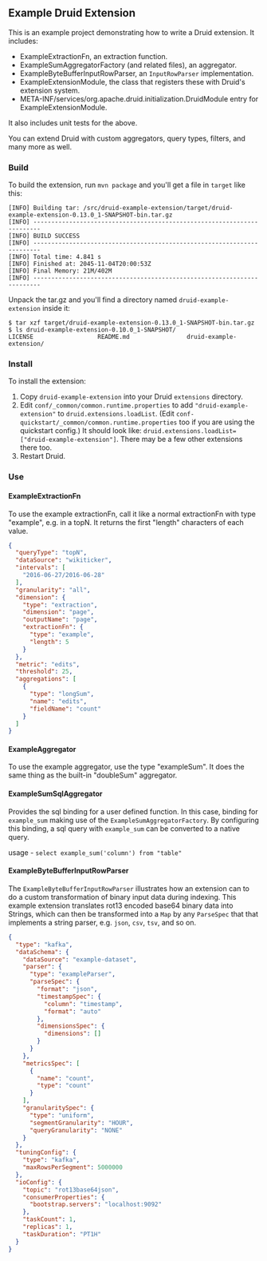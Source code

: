 ## Example Druid Extension

This is an example project demonstrating how to write a Druid extension. It includes:

- ExampleExtractionFn, an extraction function.
- ExampleSumAggregatorFactory (and related files), an aggregator.
- ExampleByteBufferInputRowParser, an `InputRowParser` implementation.
- ExampleExtensionModule, the class that registers these with Druid's extension system.
- META-INF/services/org.apache.druid.initialization.DruidModule entry for ExampleExtensionModule.

It also includes unit tests for the above.

You can extend Druid with custom aggregators, query types, filters, and many more as well.

### Build

To build the extension, run `mvn package` and you'll get a file in `target` like this:

```
[INFO] Building tar: /src/druid-example-extension/target/druid-example-extension-0.13.0_1-SNAPSHOT-bin.tar.gz
[INFO] ------------------------------------------------------------------------
[INFO] BUILD SUCCESS
[INFO] ------------------------------------------------------------------------
[INFO] Total time: 4.841 s
[INFO] Finished at: 2045-11-04T20:00:53Z
[INFO] Final Memory: 21M/402M
[INFO] ------------------------------------------------------------------------
```

Unpack the tar.gz and you'll find a directory named `druid-example-extension` inside it:

```
$ tar xzf target/druid-example-extension-0.13.0_1-SNAPSHOT-bin.tar.gz
$ ls druid-example-extension-0.10.0_1-SNAPSHOT/
LICENSE                  README.md                druid-example-extension/
```

### Install

To install the extension:

1. Copy `druid-example-extension` into your Druid `extensions` directory.
2. Edit `conf/_common/common.runtime.properties` to add `"druid-example-extension"` to `druid.extensions.loadList`. (Edit `conf-quickstart/_common/common.runtime.properties` too if you are using the quickstart config.)
It should look like: `druid.extensions.loadList=["druid-example-extension"]`. There may be a few other extensions there
too.
3. Restart Druid.

### Use

#### ExampleExtractionFn
To use the example extractionFn, call it like a normal extractionFn with type "example", e.g. in a
topN. It returns the first "length" characters of each value.

```json
{
  "queryType": "topN",
  "dataSource": "wikiticker",
  "intervals": [
    "2016-06-27/2016-06-28"
  ],
  "granularity": "all",
  "dimension": {
    "type": "extraction",
    "dimension": "page",
    "outputName": "page",
    "extractionFn": {
      "type": "example",
      "length": 5
    }
  },
  "metric": "edits",
  "threshold": 25,
  "aggregations": [
    {
      "type": "longSum",
      "name": "edits",
      "fieldName": "count"
    }
  ]
}
```

#### ExampleAggregator
To use the example aggregator, use the type "exampleSum". It does the same thing as the built-in
"doubleSum" aggregator.

#### ExampleSumSqlAggregator
Provides the sql binding for a user defined function. In this case, binding for `example_sum` making use of the `ExampleSumAggregatorFactory`.
By configuring this binding, a sql query with `example_sum` can be converted to a native query.

usage - ```select example_sum('column') from "table"```

#### ExampleByteBufferInputRowParser

The `ExampleByteBufferInputRowParser` illustrates how an extension can to do a custom transformation of binary input 
data during indexing. This example extension translates rot13 encoded base64 binary data into Strings, which can then
be transformed into a `Map` by any `ParseSpec` that that implements a string parser, e.g. `json`, `csv`, `tsv`, and so 
on.

```json
{
  "type": "kafka",
  "dataSchema": {
    "dataSource": "example-dataset",
    "parser": {
      "type": "exampleParser",
      "parseSpec": {
        "format": "json",
        "timestampSpec": {
          "column": "timestamp",
          "format": "auto"
        },
        "dimensionsSpec": {
          "dimensions": []
        }
      }
    },
    "metricsSpec": [
      {
        "name": "count",
        "type": "count"
      }
    ],
    "granularitySpec": {
      "type": "uniform",
      "segmentGranularity": "HOUR",
      "queryGranularity": "NONE"
    }
  },
  "tuningConfig": {
    "type": "kafka",
    "maxRowsPerSegment": 5000000
  },
  "ioConfig": {
    "topic": "rot13base64json",
    "consumerProperties": {
      "bootstrap.servers": "localhost:9092"
    },
    "taskCount": 1,
    "replicas": 1,
    "taskDuration": "PT1H"
  }
}
```